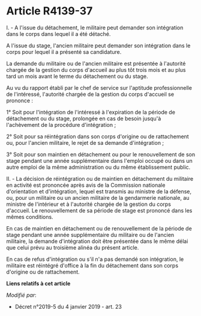 # Article R4139-37

I. - A l'issue du détachement, le militaire peut demander son intégration dans le corps dans lequel il a été détaché.

A l'issue du stage, l'ancien militaire peut demander son intégration dans le corps pour lequel il a présenté sa candidature.

La demande du militaire ou de l'ancien militaire est présentée à l'autorité chargée de la gestion du corps d'accueil au plus
tôt trois mois et au plus tard un mois avant le terme du détachement ou du stage.

Au vu du rapport établi par le chef de service sur l'aptitude professionnelle de l'intéressé, l'autorité chargée de la
gestion du corps d'accueil se prononce :

1° Soit pour l'intégration de l'intéressé à l'expiration de la période de détachement ou du stage, prolongée en cas de besoin
jusqu'à l'achèvement de la procédure d'intégration ;

2° Soit pour sa réintégration dans son corps d'origine ou de rattachement ou, pour l'ancien militaire, le rejet de sa demande
d'intégration ;

3° Soit pour son maintien en détachement ou pour le renouvellement de son stage pendant une année supplémentaire dans
l'emploi occupé ou dans un autre emploi de la même administration ou du même établissement public.

II. - La décision de réintégration ou de maintien en détachement du militaire en activité est prononcée après avis de la
Commission nationale d'orientation et d'intégration, lequel est transmis au ministre de la défense, ou, pour un militaire ou
un ancien militaire de la gendarmerie nationale, au ministre de l'intérieur et à l'autorité chargée de la gestion du corps
d'accueil. Le renouvellement de sa période de stage est prononcé dans les mêmes conditions.

En cas de maintien en détachement ou de renouvellement de la période de stage pendant une année supplémentaire du militaire
ou de l'ancien militaire, la demande d'intégration doit être présentée dans le même délai que celui prévu au troisième alinéa
du présent article.

En cas de refus d'intégration ou s'il n'a pas demandé son intégration, le militaire est réintégré d'office à la fin du
détachement dans son corps d'origine ou de rattachement.

**Liens relatifs à cet article**

_Modifié par_:

  - Décret n°2019-5 du 4 janvier 2019 - art. 23
